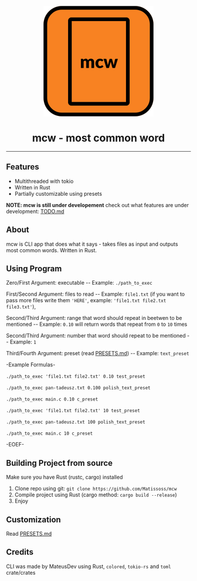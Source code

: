<div align=center>
    <img src="logo.svg">
    <h1>mcw - most common word</h1>
</div>

---

## Features

- Multithreaded with tokio
- Written in Rust
- Partially customizable using presets


**NOTE: mcw is still under developement** check out what features are under development: 
[TODO.md](TODO.md)


## About

mcw is CLI app that does what it says - takes files as input and outputs most common words. Written in Rust.

## Using Program

Zero/First Argument: executable -- Example: `./path_to_exec`

First/Second Argument: files to read -- Example: `file1.txt` (if you want to pass more files write them `'HERE'`, example: `'file1.txt file2.txt file3.txt'`),

Second/Third Argument: range that word should repeat in beetwen to be mentioned -- Example: `0.10` will return words that repeat from `0` to `10` times

Second/Third Argument: number that word should repeat to be mentioned -- Example: `1`

Third/Fourth Argument: preset (read [PRESETS.md](PRESETS.md)) -- Example: `text_preset`

-Example Formulas-

`./path_to_exec 'file1.txt file2.txt' 0.10 test_preset`

`./path_to_exec pan-tadeusz.txt 0.100 polish_text_preset`

`./path_to_exec main.c 0.10 c_preset`

`./path_to_exec 'file1.txt file2.txt' 10 test_preset`

`./path_to_exec pan-tadeusz.txt 100 polish_text_preset`

`./path_to_exec main.c 10 c_preset`

-EOEF-

## Building Project from source

Make sure you have Rust (rustc, cargo) installed

1. Clone repo using git: `git clone https://github.com/Matissoss/mcw`
2. Compile project using Rust (cargo method: `cargo build --release`)
3. Enjoy

## Customization

Read [PRESETS.md](PRESETS.md)

## Credits

CLI was made by MateusDev using Rust, `colored`, `tokio-rs` and `toml` crate/crates
